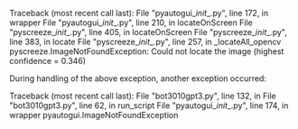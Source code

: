 Traceback (most recent call last):
  File "pyautogui\__init__.py", line 172, in wrapper
  File "pyautogui\__init__.py", line 210, in locateOnScreen
  File "pyscreeze\__init__.py", line 405, in locateOnScreen
  File "pyscreeze\__init__.py", line 383, in locate
  File "pyscreeze\__init__.py", line 257, in _locateAll_opencv
pyscreeze.ImageNotFoundException: Could not locate the image (highest confidence = 0.346)

During handling of the above exception, another exception occurred:

Traceback (most recent call last):
  File "bot3010gpt3.py", line 132, in <module>
  File "bot3010gpt3.py", line 62, in run_script
  File "pyautogui\__init__.py", line 174, in wrapper
pyautogui.ImageNotFoundException
